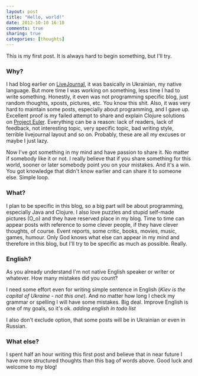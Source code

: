 ```yaml
---
layout: post
title: "Hello, world!"
date: 2012-10-10 16:10
comments: true
sharing: true
categories: [thoughts]
---
```


This is my first post.
It is always hard to begin something, but I'll try.

<!-- more -->

### Why?

I had blog earlier on [LiveJournal](http://mishadoff.livejournal.com), it was basically in Ukrainian, my native language.
But more time I was working on something, less time I had to write something.
Honestly, it even was not programming specific blog, just random thoughts, xposts, pictures, etc.
You know this shit. Also, it was very hard to maintain some posts, especially about programming, and I gave up.
Excellent proof is my failed attempt to share and explain Clojure solutions on [Project Euler](http://projecteuler.net).
Everything can be a reason: lack of readers, lack of feedback, not interesting topic, very specific topic,
bad writing style, terrible livejournal layout and so on. Probably, these are all my excuses or maybe I just lazy.

Now I've got something in my mind and have passion to share it.
No matter if somebody like it or not.
I really believe that if you share something for this world,
sooner or later somebody point you on your mistakes. And it's a win.
You got knowledge that didn't know earlier and can share it to someone else. Simple loop.

### What?

I plan to be specific in this blog, so a big part will be about programming, especially Java and Clojure.
I also love puzzles and stupid self-made pictures (O_o) and they have reserved place in my blog.
Time to time can appear posts with reference to some clever people, if they have clever thoughts, of course.
Event reports, some critic, books, movies, music, games, humour.
Only God knows what else can appear in my mind and therefore in this blog, but I'll try to be specific as much as possible.
Really.

### English?

As you already understand I'm not native English speaker or writer or whatever. How many mistakes did you count?

I need some effort even for writing simple sentence in English (*Kiev is the capital of Ukraine - not this one*).
And no matter how long I check my grammar or spelling I will have some mistakes. Big deal.
Improve English is one of my goals, so it's ok. *adding english in todo list*

I also don't exclude option, that some posts will be in Ukrainian or even in Russian.

### What else?

I spent half an hour writing this first post and believe that in near future I have more structured thoughts than this bag of words above.
Good luck and welcome to my blog!
